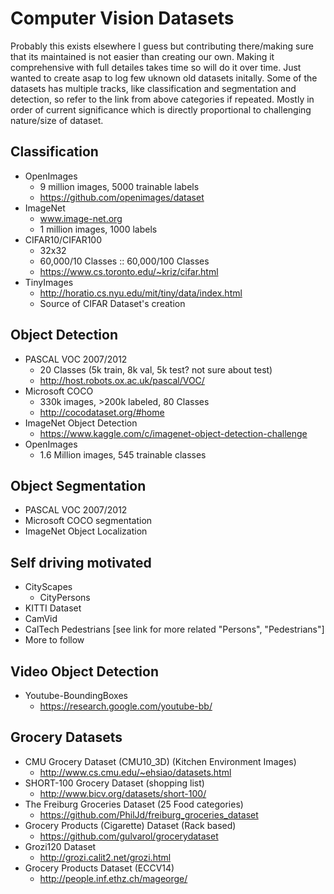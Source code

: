 # Computer Vision Datasets

Probably this exists elsewhere I guess but contributing there/making sure that its maintained is not easier than creating our own.
Making it comprehensive with full detailes takes time so will do it over time. Just wanted to create asap to log few uknown old datasets initally.
Some of the datasets has multiple tracks, like classification and segmentation and detection, so refer to the link from above categories if repeated.
Mostly in order of current significance which is directly proportional to challenging nature/size of dataset.

## Classification


- OpenImages
  - 9 million images, 5000 trainable labels
  - https://github.com/openimages/dataset
- ImageNet
  - www.image-net.org
  - 1 million images, 1000 labels  
- CIFAR10/CIFAR100
  - 32x32
  - 60,000/10 Classes :: 60,000/100 Classes
  - https://www.cs.toronto.edu/~kriz/cifar.html
- TinyImages
  - http://horatio.cs.nyu.edu/mit/tiny/data/index.html
  - Source of CIFAR Dataset's creation
  
## Object Detection

- PASCAL VOC 2007/2012
  - 20 Classes (5k train, 8k val, 5k test? not sure about test)
  - http://host.robots.ox.ac.uk/pascal/VOC/
- Microsoft COCO
  - 330k images, >200k labeled, 80 Classes
  - http://cocodataset.org/#home
- ImageNet Object Detection
  - https://www.kaggle.com/c/imagenet-object-detection-challenge
- OpenImages
  - 1.6 Million images, 545 trainable classes

## Object Segmentation

- PASCAL VOC 2007/2012
- Microsoft COCO segmentation
- ImageNet Object Localization

## Self driving motivated
- CityScapes
  - CityPersons
- KITTI Dataset
- CamVid
- CalTech Pedestrians [see link for more related "Persons", "Pedestrians"]
- More to follow

## Video Object Detection

- Youtube-BoundingBoxes
  - https://research.google.com/youtube-bb/
  
## Grocery Datasets
- CMU Grocery Dataset (CMU10_3D) (Kitchen Environment Images)
  - http://www.cs.cmu.edu/~ehsiao/datasets.html
- SHORT-100 Grocery Dataset (shopping list)
  - http://www.bicv.org/datasets/short-100/
- The Freiburg Groceries Dataset (25 Food categories)
  - https://github.com/PhilJd/freiburg_groceries_dataset
- Grocery Products (Cigarette) Dataset (Rack based)
  - https://github.com/gulvarol/grocerydataset
- Grozi120 Dataset
  - http://grozi.calit2.net/grozi.html
- Grocery Products Dataset (ECCV14)
  - http://people.inf.ethz.ch/mageorge/
